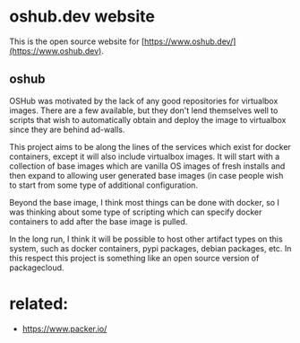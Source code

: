 # oshub.dev website
This is the open source website for 
[https://www.oshub.dev/](https://www.oshub.dev). 

## oshub
OSHub was motivated by the lack of any good repositories for virtualbox images.
There are a few available, but they don't lend themselves well to scripts that
wish to automatically obtain and deploy the image to virtualbox since they are
behind ad-walls.

This project aims to be along the lines of the services which exist for docker
containers, except it will also include virtualbox images. It will start with
a collection of base images which are vanilla OS images of fresh installs
and then expand to allowing user generated base images (in case people wish
to start from some type of additional configuration. 

Beyond the base image, I think most things can be done with docker, so I was 
thinking about some type of scripting which can specify docker containers to 
add after the base image is pulled. 

In the long run, I think it will be possible to host other artifact types on
this system, such as docker containers, pypi packages, debian packages, etc.
In this respect this project is something like an open source version of
packagecloud.

# related:
- https://www.packer.io/
